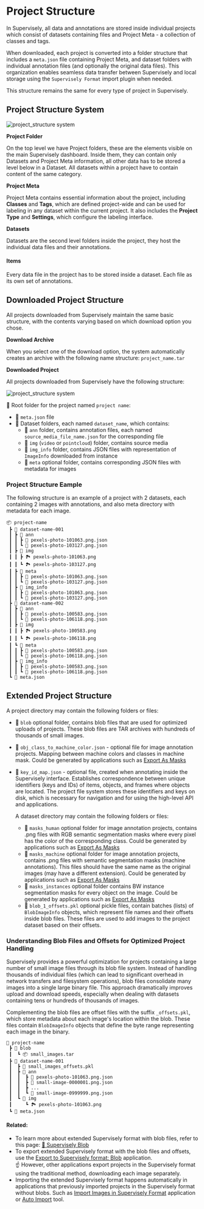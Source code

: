 # Project Structure

In Supervisely, all data and annotations are stored inside individual projects which consist of datasets containing files and Project Meta - a collection of classes and tags.

When downloaded, each project is converted into a folder structure that includes a `meta.json` file containing Project Meta, and dataset folders with individual annotation files (and optionally the original data files). This organization enables seamless data transfer between Supervisely and local storage using the `Supervisely Format` import plugin when needed.

This structure remains the same for every type of project in Supervisely.

## Project Structure System

![project\_structure system](<images/project\_structure (1).png>)

**Project Folder**

On the top level we have Project folders, these are the elements visible on the main Supervisely dashboard. Inside them, they can contain only Datasets and Project Meta information, all other data has to be stored a level below in a Dataset. All datasets within a project have to contain content of the same category.

**Project Meta**

Project Meta contains essential information about the project, including **Classes** and **Tags**, which are defined project-wide and can be used for labeling in any dataset within the current project. It also includes the **Project Type** and **Settings**, which configure the labeling interface.

**Datasets**

Datasets are the second level folders inside the project, they host the individual data files and their annotations.

#### **Items**

Every data file in the project has to be stored inside a dataset. Each file as its own set of annotations.

## Downloaded Project Structure

All projects downloaded from Supervisely maintain the same basic structure, with the contents varying based on which download option you chose.

**Download Archive**

When you select one of the download option, the system automatically creates an archive with the following name structure: `project_name.tar`

**Downloaded Project**

All projects downloaded from Supervisely have the following structure:

![project\_structure system](<images/project\_structure (1).png>)

📂 Root folder for the project named `project name`:

-   📄 `meta.json` file&#x20;
-   📂 Dataset folders, each named `dataset_name`, which contains:
    -   📂 `ann` folder, contains annotation files, each named `source_media_file_name.json` for the corresponding file
    -   📂 `img` (`video` or `pointcloud`) folder, contains source media
    -   📂 `img_info` folder, contains JSON files with representation of `ImageInfo` downloaded from instance
    -   📂 `meta` optional folder, contains corresponding JSON files with metadata for images

### Project Structure Eample

The following structure is an example of a project with 2 datasets, each containing 2 images with annotations, and also meta directory with metadata for each image.

```text
📦 project-name
 ┣ 📂 dataset-name-001
 ┃ ┣ 📂 ann
 ┃ ┃ ┣ 📄 pexels-photo-101063.png.json
 ┃ ┃ ┗ 📄 pexels-photo-103127.png.json
 ┃ ┣ 📂 img
 ┃ ┃ ┣ 🏞️ pexels-photo-101063.png
 ┃ ┃ ┗ 🏞️ pexels-photo-103127.png
 ┃ ┣ 📂 meta
 ┃ ┃ ┣ 📄 pexels-photo-101063.png.json
 ┃ ┃ ┗ 📄 pexels-photo-103127.png.json
 ┃ ┣ 📂 img_info
 ┃ ┃ ┣ 📄 pexels-photo-101063.png.json
 ┃ ┃ ┗ 📄 pexels-photo-103127.png.json
 ┣ 📂 dataset-name-002
 ┃ ┣ 📂 ann
 ┃ ┃ ┣ 📄 pexels-photo-100583.png.json
 ┃ ┃ ┗ 📄 pexels-photo-106118.png.json
 ┃ ┣ 📂 img
 ┃ ┃ ┣ 🏞️ pexels-photo-100583.png
 ┃ ┃ ┗ 🏞️ pexels-photo-106118.png
 ┃ ┗ 📂 meta
 ┃ ┃ ┣ 📄 pexels-photo-100583.png.json
 ┃ ┃ ┗ 📄 pexels-photo-106118.png.json
 ┃ ┣ 📂 img_info
 ┃ ┃ ┣ 📄 pexels-photo-100583.png.json
 ┃ ┃ ┗ 📄 pexels-photo-106118.png.json
 ┗ 📄 meta.json
```

## Extended Project Structure

A project directory may contain the following folders or files:

-   📂 `blob` optional folder, contains blob files that are used for optimized uploads of projects. These blob files are TAR archives with hundreds of thousands of small images.
-   📄 `obj_class_to_machine_color.json` - optional file for image annotation projects. Mapping between machine colors and classes in machine mask. Could be generated by applications such as [Export As Masks](https://ecosystem.supervisely.com/apps/export-as-masks)
-   📄 `key_id_map.json` - optional file, created when annotating inside the Supervisely interface. Establishes correspondence between unique identifiers (keys and IDs) of items, objects, and frames where objects are located. The project file system stores these identifiers and keys on disk, which is necessary for navigation and for using the high-level API and applications.

    A dataset directory may contain the following folders or files:

    -   📂 `masks_human` optional folder for image annotation projects, contains .png files with RGB semantic segmentation masks where every pixel has the color of the corresponding class. Could be generated by applications such as [Export As Masks](https://ecosystem.supervisely.com/apps/export-as-masks)
    -   📂 `masks_machine` optional folder for image annotation projects, contains .png files with semantic segmentation masks (machine annotations). This files should have the same name as the original images (may have a different extension). Could be generated by applications such as [Export As Masks](https://ecosystem.supervisely.com/apps/export-as-masks)
    -   📂 `masks_instances` optional folder contains BW instance segmentation masks for every object on the image. Could be generated by applications such as [Export As Masks](https://ecosystem.supervisely.com/apps/export-as-masks)
    -   📄 `blob_1_offsets.pkl` optional pickle files, contain batches (lists) of `BlobImageInfo` objects, which represent file names and their offsets inside blob files. These files are used to add images to the project dataset based on their offsets.

### Understanding Blob Files and Offsets for Optimized Project Handling

Supervisely provides a powerful optimization for projects containing a large number of small image files through its blob file system. Instead of handling thousands of individual files (which can lead to significant overhead in network transfers and filesystem operations), blob files consolidate many images into a single large binary file. This approach dramatically improves upload and download speeds, especially when dealing with datasets containing tens or hundreds of thousands of images.

Complementing the blob files are offset files with the suffix `_offsets.pkl`, which store metadata about each image's location within the blob. These files contain `BlobImageInfo` objects that define the byte range representing each image in the binary.

```text
📂 project-name
 ┣ 📂 blob
 ┃  ┗ 📦 small_images.tar
 ┣ 📂 dataset-name-001
 ┃  ┣ 📄 small_images_offsets.pkl
 ┃  ┣ 📂 ann
 ┃  ┃  ┣ 📄 pexels-photo-101063.png.json
 ┃  ┃  ┣ 📄 small-image-0000001.png.json
 ┃  ┃  ┣ ...
 ┃  ┃  ┗ 📄 small-image-0999999.png.json
 ┃  ┗ 📂 img
 ┃     ┗ 🏞️ pexels-photo-101063.png
 ┗ 📄 meta.json
```

#### Related:

  -   To learn more about extended Supervisely format with blob files, refer to this page: [🤖 Supervisely Blob](../import/import/supported-formats-images/supervisely-blob.md)
  -   To export extended Supervisely format with the blob files and offsets, use the [Export to Supervisely format: Blob](https://ecosystem.supervisely.com/apps/export-to-supervisely-format-blob) application.<br> 
  ☝️ However, other applications export projects in the Supervisely format using the traditional method, downloading each image separately.
  - Importing the extended Supervisely format happens automatically in applications that previously imported projects in the Supervisely format without blobs. Such as [Import Images in Supervisely Format](https://ecosystem.supervisely.com/apps/import-images-in-sly-format) application or [Auto Import](https://ecosystem.supervisely.com/apps/main-import) tool.